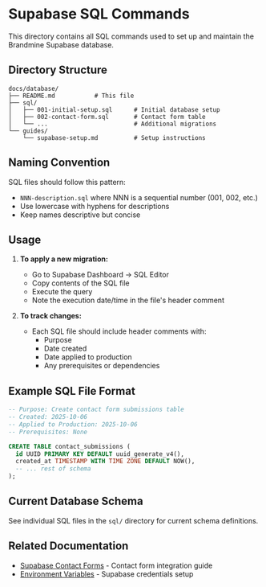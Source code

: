 # Supabase SQL Commands

This directory contains all SQL commands used to set up and maintain the Brandmine Supabase database.

## Directory Structure

```
docs/database/
├── README.md           # This file
├── sql/
│   ├── 001-initial-setup.sql      # Initial database setup
│   ├── 002-contact-form.sql       # Contact form table
│   └── ...                        # Additional migrations
└── guides/
    └── supabase-setup.md          # Setup instructions
```

## Naming Convention

SQL files should follow this pattern:
- `NNN-description.sql` where NNN is a sequential number (001, 002, etc.)
- Use lowercase with hyphens for descriptions
- Keep names descriptive but concise

## Usage

1. **To apply a new migration:**
   - Go to Supabase Dashboard → SQL Editor
   - Copy contents of the SQL file
   - Execute the query
   - Note the execution date/time in the file's header comment

2. **To track changes:**
   - Each SQL file should include header comments with:
     - Purpose
     - Date created
     - Date applied to production
     - Any prerequisites or dependencies

## Example SQL File Format

```sql
-- Purpose: Create contact form submissions table
-- Created: 2025-10-06
-- Applied to Production: 2025-10-06
-- Prerequisites: None

CREATE TABLE contact_submissions (
  id UUID PRIMARY KEY DEFAULT uuid_generate_v4(),
  created_at TIMESTAMP WITH TIME ZONE DEFAULT NOW(),
  -- ... rest of schema
);
```

## Current Database Schema

See individual SQL files in the `sql/` directory for current schema definitions.

## Related Documentation

- [Supabase Contact Forms](../supabase-contact-forms.md) - Contact form integration guide
- [Environment Variables](../deployment.md) - Supabase credentials setup

